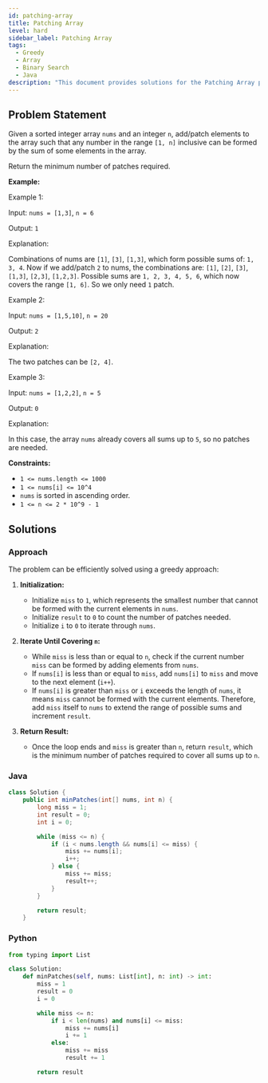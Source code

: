 ```yaml
---
id: patching-array
title: Patching Array
level: hard
sidebar_label: Patching Array
tags:
  - Greedy
  - Array
  - Binary Search
  - Java
description: "This document provides solutions for the Patching Array problem."
---
```


## Problem Statement

Given a sorted integer array `nums` and an integer `n`, add/patch elements to the array such that any number in the range `[1, n]` inclusive can be formed by the sum of some elements in the array.

Return the minimum number of patches required.

**Example:**

Example 1:

Input: `nums = [1,3]`, `n = 6`

Output: `1`

Explanation:

Combinations of nums are `[1]`, `[3]`, `[1,3]`, which form possible sums of: `1, 3, 4`.
Now if we add/patch `2` to nums, the combinations are: `[1]`, `[2]`, `[3]`, `[1,3]`, `[2,3]`, `[1,2,3]`.
Possible sums are `1, 2, 3, 4, 5, 6`, which now covers the range `[1, 6]`.
So we only need `1` patch.

Example 2:

Input: `nums = [1,5,10]`, `n = 20`

Output: `2`

Explanation:

The two patches can be `[2, 4]`.

Example 3:

Input: `nums = [1,2,2]`, `n = 5`

Output: `0`

Explanation:

In this case, the array `nums` already covers all sums up to `5`, so no patches are needed.

**Constraints:**

- `1 <= nums.length <= 1000`
- `1 <= nums[i] <= 10^4`
- `nums` is sorted in ascending order.
- `1 <= n <= 2 * 10^9 - 1`

## Solutions

### Approach

The problem can be efficiently solved using a greedy approach:

1. **Initialization:**

   - Initialize `miss` to `1`, which represents the smallest number that cannot be formed with the current elements in `nums`.
   - Initialize `result` to `0` to count the number of patches needed.
   - Initialize `i` to `0` to iterate through `nums`.

2. **Iterate Until Covering `n`:**

   - While `miss` is less than or equal to `n`, check if the current number `miss` can be formed by adding elements from `nums`.
   - If `nums[i]` is less than or equal to `miss`, add `nums[i]` to `miss` and move to the next element (`i++`).
   - If `nums[i]` is greater than `miss` or `i` exceeds the length of `nums`, it means `miss` cannot be formed with the current elements. Therefore, add `miss` itself to `nums` to extend the range of possible sums and increment `result`.

3. **Return Result:**
   - Once the loop ends and `miss` is greater than `n`, return `result`, which is the minimum number of patches required to cover all sums up to `n`.

### Java

```java
class Solution {
    public int minPatches(int[] nums, int n) {
        long miss = 1;
        int result = 0;
        int i = 0;

        while (miss <= n) {
            if (i < nums.length && nums[i] <= miss) {
                miss += nums[i];
                i++;
            } else {
                miss += miss;
                result++;
            }
        }

        return result;
    }
```

### Python

```Python
from typing import List

class Solution:
    def minPatches(self, nums: List[int], n: int) -> int:
        miss = 1
        result = 0
        i = 0

        while miss <= n:
            if i < len(nums) and nums[i] <= miss:
                miss += nums[i]
                i += 1
            else:
                miss += miss
                result += 1

        return result
```
